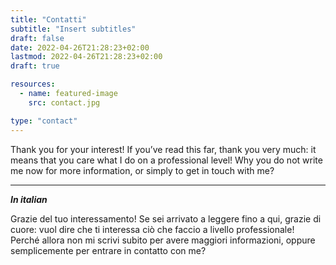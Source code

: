 ```yaml
---
title: "Contatti"
subtitle: "Insert subtitles"
draft: false
date: 2022-04-26T21:28:23+02:00
lastmod: 2022-04-26T21:28:23+02:00
draft: true

resources:
  - name: featured-image
    src: contact.jpg

type: "contact"
---
```



Thank you for your interest!
If you’ve read this far, thank you very much: it means that you care what I do on a professional level! Why you do not write me now for more information, or simply to get in touch with me?

---

***In italian***

Grazie del tuo interessamento!
Se sei arrivato a leggere fino a qui, grazie di cuore: vuol dire che ti interessa ciò che faccio a livello professionale!
Perché allora non mi scrivi subito per avere maggiori informazioni, oppure semplicemente per entrare in contatto con me?